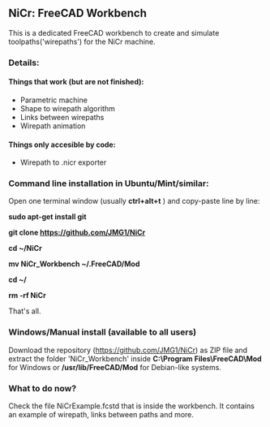 ## NiCr: FreeCAD Workbench

This is a dedicated FreeCAD workbench to create and simulate toolpaths('wirepaths') for the NiCr machine.


### Details:
  #### Things that work (but are not finished):
  - Parametric machine
  - Shape to wirepath algorithm
  - Links between wirepaths
  - Wirepath animation
  

  #### Things only accesible by code:
  - Wirepath to .nicr exporter



### Command line installation in Ubuntu/Mint/similar:
Open one terminal window (usually **ctrl+alt+t** ) and copy-paste line by line:

**sudo apt-get install git**

**git clone https://github.com/JMG1/NiCr**

**cd ~/NiCr**

**mv NiCr_Workbench ~/.FreeCAD/Mod**

**cd ~/**

**rm -rf NiCr**

That's all.


### Windows/Manual install (available to all users)
Download the repository (https://github.com/JMG1/NiCr) as ZIP file and extract the folder 'NiCr_Workbench' 
inside **C:\Program Files\FreeCAD\Mod** for Windows or **/usr/lib/FreeCAD/Mod** for Debian-like systems.

### What to do now?

Check the file NiCrExample.fcstd that is inside the workbench. It contains an example of wirepath, links between 
paths and more.



